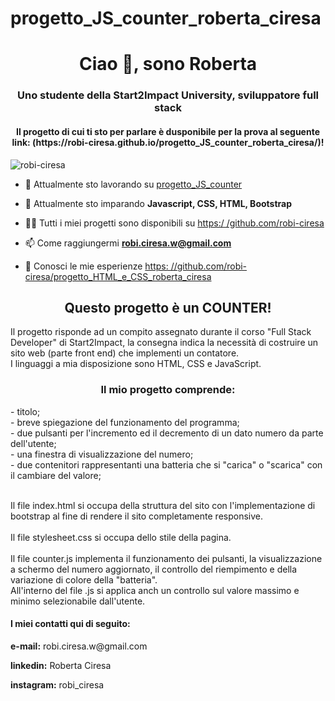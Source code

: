 # progetto_JS_counter_roberta_ciresa
<h1 align="center">Ciao 👋, sono Roberta</h1>
<h3 align="center">Uno studente della Start2Impact University, sviluppatore full stack</h3>
<h4 align="center">Il progetto di cui ti sto per parlare è dusponibile per la prova al seguente link: (https://robi-ciresa.github.io/progetto_JS_counter_roberta_ciresa/)!</h4>

<p align="left"> <img src="https://komarev.com/ghpvc/?username=robi-ciresa&label=Profile%20views&color=0e75b6&style=flat" alt="robi-ciresa" /> </p>

- 🔭 Attualmente sto lavorando su [ progetto_JS_counter](https://github.com/robi-ciresa/progetto_JS_counter_roberta_ciresa)

- 🌱 Attualmente sto imparando **Javascript, CSS, HTML, Bootstrap**

- 👨‍💻 Tutti i miei progetti sono disponibili su [https:/ /github.com/robi-ciresa](https://github.com/robi-ciresa)

- 📫 Come raggiungermi **robi.ciresa.w@gmail.com**

- 📄 Conosci le mie esperienze [https: //github.com/robi-ciresa/progetto_HTML_e_CSS_roberta_ciresa](https://github.com/robi-ciresa/progetto_HTML_e_CSS_roberta_ciresa)

<h2 align="center">Questo progetto è un COUNTER!</h2>
<p align="left">Il progetto risponde ad un compito assegnato durante il corso "Full Stack Developer" di Start2Impact, la consegna indica la necessità di costruire un sito web (parte front end) che implementi un contatore.<br/>
I linguaggi a mia disposizione sono HTML, CSS e JavaScript.</p>
<h3 align="center">Il mio progetto comprende:</h3>
- titolo; <br/>
- breve spiegazione del funzionamento del programma; <br/>
- due pulsanti per l'incremento ed il decremento di un dato numero da parte dell'utente; <br/>
- una finestra di visualizzazione del numero; <br/>
- due contenitori rappresentanti una batteria che si "carica" o "scarica" con il cambiare del valore; <br/>
<p align="left"><br/>Il file index.html si occupa della struttura del sito con l'implementazione di bootstrap al fine di rendere il sito completamente responsive. <br/>
<br/>Il file stylesheet.css si occupa dello stile della pagina. <br/>
<br/>Il file counter.js implementa il funzionamento dei pulsanti, la visualizzazione a schermo del numero aggiornato, il controllo del riempimento e della variazione di colore della "batteria".
<br/>All'interno del file .js si applica anch un controllo sul valore massimo e minimo selezionabile dall'utente.</p>
<h4 align="left">I miei contatti qui di seguito:</h4>
<p align="left"><strong>e-mail:</strong> robi.ciresa.w@gmail.com</p>
<p align="left"><strong>linkedin:</strong> Roberta Ciresa</p>
<p align="left"><strong>instagram:</strong> robi_ciresa</p>

